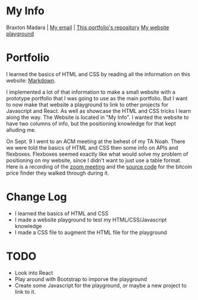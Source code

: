 # My Info
Braxton Madara |
[My email](mailto:stonex@udel.edu) |
[This portfolio's repository](https://github.com/stonex159/stonex159.github.io) 
[My website playground](https://stonex159.github.io/HTML-Practice/)

# Portfolio
I learned the basics of HTML and CSS by reading all the information on this website: [Markdown](https://marksheet.io/).

I implemented a lot of that information to make a small website with a prototype portfolio that I was going to use as the main portfolio. But I want to now make that website a playground to link to other projects for Javascript and React. As well as showcase the HTML and CSS tricks I learn along the way. The Website is located in "My Info". I wanted the website to have two columns of info, but the positioning knowledge for that kept alluding me. 

On Sept. 9 I went to an ACM meeting at the behest of my TA Noah. There we were told the basics of HTML and CSS then some info on APIs and flexboxes. Flexboxes seemed exactly like what would solve my problem of positioning on my website, since I didn't want to just use a table format. Here is a recording of the [zoom meeting](https://drive.google.com/file/d/1ZVD_rT8q0kRqZYIcIqI7DgunETMVr2oM/view?usp=sharing) and the [source code](https://drive.google.com/file/d/1ZVD_rT8q0kRqZYIcIqI7DgunETMVr2oM/view?usp=sharing) for the bitcoin price finder they walked through during it.



# Change Log
 - I learned the basics of HTML and CSS
 - I made a website playground to test my HTML/CSS/Javascript knowledge
 - I made a CSS file to augment the HTML file for the playground

# TODO
 - Look into React
 - Play around with Bootstrap to imporve the playground
 - Create some Javascript for the playground, or maybe a new project to link to it.
